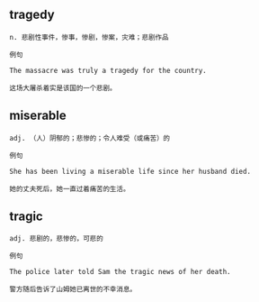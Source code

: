 
## tragedy
```
n. 悲剧性事件，惨事，惨剧，惨案，灾难；悲剧作品

例句

The massacre was truly a tragedy for the country.

这场大屠杀着实是该国的一个悲剧。
```
## miserable
```
adj. （人）阴郁的；悲惨的；令人难受（或痛苦）的

例句

She has been living a miserable life since her husband died.

她的丈夫死后，她一直过着痛苦的生活。
```
## tragic
```
adj. 悲剧的，悲惨的，可悲的

例句

The police later told Sam the tragic news of her death.

警方随后告诉了山姆她已离世的不幸消息。
```